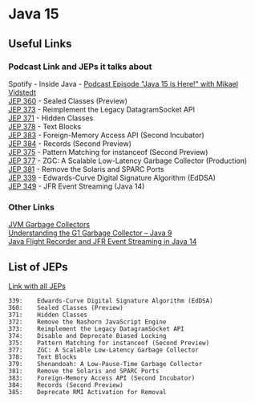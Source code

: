 # Java 15

## Useful Links

### Podcast Link and JEPs it talks about

Spotify - Inside Java - [Podcast Episode "Java 15 is Here!" with Mikael Vidstedt](https://open.spotify.com/episode/10SYJ0sOwTctJOS74hqjEm)  
[JEP 360](https://openjdk.org/jeps/360) - Sealed Classes (Preview)  
[JEP 373](https://openjdk.org/jeps/373) - Reimplement the Legacy DatagramSocket API  
[JEP 371](https://openjdk.org/jeps/371) - Hidden Classes  
[JEP 378](https://openjdk.org/jeps/378) - Text Blocks  
[JEP 383](https://openjdk.org/jeps/383) - Foreign-Memory Access API (Second Incubator)  
[JEP 384](https://openjdk.org/jeps/384) - Records (Second Preview)  
[JEP 375](https://openjdk.org/jeps/375) - Pattern Matching for instanceof (Second Preview)  
[JEP 377](https://openjdk.org/jeps/377) - ZGC: A Scalable Low-Latency Garbage Collector (Production)  
[JEP 381](https://openjdk.org/jeps/381) - Remove the Solaris and SPARC Ports  
[JEP 339](https://openjdk.org/jeps/339) - Edwards-Curve Digital Signature Algorithm (EdDSA)  
[JEP 349](https://openjdk.org/jeps/349) - JFR Event Streaming (Java 14)  

### Other Links

[JVM Garbage Collectors](https://www.baeldung.com/jvm-garbage-collectors)  
[Understanding the G1 Garbage Collector – Java 9](https://www.dynatrace.com/news/blog/understanding-g1-garbage-collector-java-9/)  
[Java Flight Recorder and JFR Event Streaming in Java 14](https://blogs.oracle.com/javamagazine/post/java-flight-recorder-and-jfr-event-streaming-in-java-14)  

## List of JEPs

[Link with all JEPs](https://openjdk.org/projects/jdk/15/)  

```
339:	Edwards-Curve Digital Signature Algorithm (EdDSA)
360:	Sealed Classes (Preview)
371:	Hidden Classes
372:	Remove the Nashorn JavaScript Engine
373:	Reimplement the Legacy DatagramSocket API
374:	Disable and Deprecate Biased Locking
375:	Pattern Matching for instanceof (Second Preview)
377:	ZGC: A Scalable Low-Latency Garbage Collector
378:	Text Blocks
379:	Shenandoah: A Low-Pause-Time Garbage Collector
381:	Remove the Solaris and SPARC Ports
383:	Foreign-Memory Access API (Second Incubator)
384:	Records (Second Preview)
385:	Deprecate RMI Activation for Removal
```

